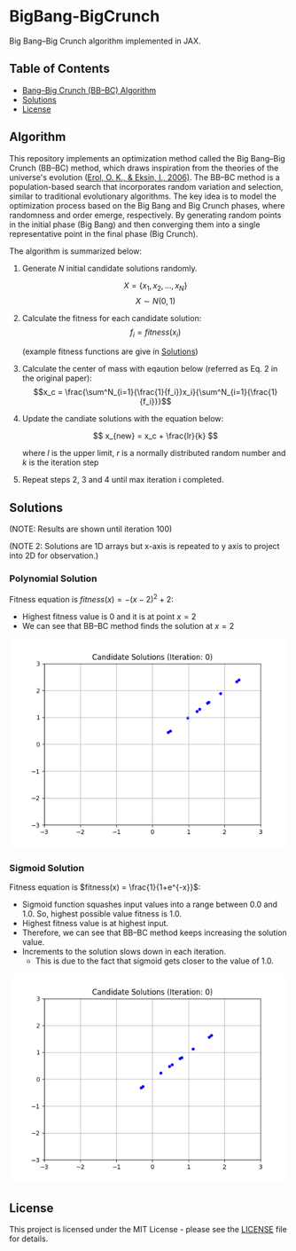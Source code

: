 # BigBang-BigCrunch
Big Bang–Big Crunch algorithm implemented in JAX.


## Table of Contents
- [Bang–Big Crunch (BB–BC) Algorithm](#algorithm)
- [Solutions](#solutions)
- [License](#license)


## Algorithm
This repository implements an optimization method called the Big Bang–Big Crunch (BB–BC) method, which draws inspiration from the theories of the universe's evolution ([Erol, O. K., & Eksin, I., 2006)](https://www.sciencedirect.com/science/article/abs/pii/S0965997805000827). The BB–BC method is a population-based search that incorporates random variation and selection, similar to traditional evolutionary algorithms. The key idea is to model the optimization process based on the Big Bang and Big Crunch phases, where randomness and order emerge, respectively. By generating random points in the initial phase (Big Bang) and then converging them into a single representative point in the final phase (Big Crunch).

The algorithm is summarized below:
1. Generate $N$ initial candidate solutions randomly.

    $$ X = \{x_1, x_2, \dots, x_N \} $$
    $$ X \sim N(0, 1)$$

2. Calculate the fitness for each candidate solution:
    $$ f_i = fitness(x_i)$$

    (example fitness functions are give in [Solutions](#solutions))
     
3. Calculate the center of mass with eqaution below (referred as Eq. 2 in the original paper):
    $$x_c = \frac{\sum^N_{i=1}{\frac{1}{f_i}}x_i}{\sum^N_{i=1}{\frac{1}{f_i}}}$$
4. Update the candiate solutions with the equation below: 

    $$ x_{new} = x_c + \frac{lr}{k} $$

    where $l$ is the upper limit, $r$ is a normally distributed random number and $k$ is the iteration step

5. Repeat steps 2, 3 and 4 until max iteration i completed. 

## Solutions

(NOTE: Results are shown until iteration 100)

(NOTE 2: Solutions are 1D arrays but x-axis is repeated to y axis to project into 2D for observation.)

### Polynomial Solution
Fitness equation is $fitness(x) = -(x-2)^2+2$:
- Highest fitness value is $0$ and it is at point $x=2$
- We can see that BB–BC method finds the solution at $x=2$

![Poly Solutions](assets/solutions_poly_animated.gif)


### Sigmoid Solution
Fitness equation is $fitness(x) = \frac{1}{1+e^{-x}}$:
- Sigmoid function squashes input values into a range between 0.0 and 1.0. So, highest possible value fitness is 1.0.
- Highest fitness value is at highest input.
- Therefore, we can see that BB–BC method keeps increasing the solution value.
- Increments to the solution slows down in each iteration. 
    - This is due to the fact that sigmoid gets closer to the value of 1.0.

![Sigmoid Solutions](assets/solutions_sigmoid_animated.gif)


## License
This project is licensed under the MIT License - please see the [LICENSE](LICENSE) file for details.